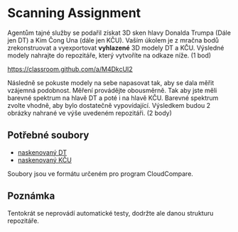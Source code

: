 # Scanning Assignment

Agentům tajné služby se podařil získat 3D sken hlavy Donalda Trumpa (Dále jen DT)
a Kim Čong Una (dále jen KČU). Vaším úkolem je z mračna bodů zrekonstruovat
a vyexportovat **vyhlazené** 3D modely DT a KČU. Výsledné modely nahrajte do repozitáře,
který vytvoříte na odkaze níže. (1 bod)

https://classroom.github.com/a/M4DkcUI2

Následně se pokuste modely na sebe napasovat tak, aby se dala měřit vzájemná podobnost.
Měření provádějte obousměrně. Tak aby jste měli barevné spektrum na hlavě DT a poté i na hlavě KČU.
Barevné spektrum zvolte vhodně, aby bylo dostatečně vypovídající.
Výsledkem budou 2 obrázky nahrané ve výše uvedeném repozitáři. (2 body)

## Potřebné soubory

  - [naskenovaný DT](./scan_donald_trump.bin)
  - [naskenovaný KČU](./scan_kim_jong_un.bin)

Soubory jsou ve formátu určeném pro program CloudCompare.

## Poznámka

Tentokrát se neprovádí automatické testy, dodržte ale danou strukturu repozitáře.
